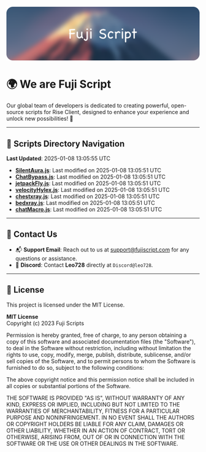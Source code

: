 ![Banner](.github/b.webp)

# 🌍 **We are Fuji Script**

Our global team of developers is dedicated to creating powerful, open-source scripts for Rise Client, designed to enhance your experience and unlock new possibilities! 🌟

---
<!-- SCRIPTS_NAVIGATION_START -->
## 📂 **Scripts Directory Navigation**

**Last Updated**: 2025-01-08 13:05:55 UTC

- **[SilentAura.js](scripts/SilentAura.js)**: Last modified on 2025-01-08 13:05:51 UTC
- **[ChatBypass.js](scripts/ChatBypass.js)**: Last modified on 2025-01-08 13:05:51 UTC
- **[jetpackFly.js](scripts/jetpackFly.js)**: Last modified on 2025-01-08 13:05:51 UTC
- **[velocityHylex.js](scripts/velocityHylex.js)**: Last modified on 2025-01-08 13:05:51 UTC
- **[chestxray.js](scripts/chestxray.js)**: Last modified on 2025-01-08 13:05:51 UTC
- **[bedxray.js](scripts/bedxray.js)**: Last modified on 2025-01-08 13:05:51 UTC
- **[chatMacro.js](scripts/chatMacro.js)**: Last modified on 2025-01-08 13:05:51 UTC

<!-- SCRIPTS_NAVIGATION_END -->

---

## 💬 **Contact Us**  
- 📬 **Support Email**: Reach out to us at [support@fujiscript.com](mailto:support@fujiscript.com) for any questions or assistance.  
- 💬 **Discord**: Contact **Leo728** directly at `Discord@leo728`.

---

## 📜 **License**

This project is licensed under the MIT License.  

**MIT License**  
Copyright (c) 2023 Fuji Scripts  

Permission is hereby granted, free of charge, to any person obtaining a copy of this software and associated documentation files (the "Software"), to deal in the Software without restriction, including without limitation the rights to use, copy, modify, merge, publish, distribute, sublicense, and/or sell copies of the Software, and to permit persons to whom the Software is furnished to do so, subject to the following conditions:  

The above copyright notice and this permission notice shall be included in all copies or substantial portions of the Software.  

THE SOFTWARE IS PROVIDED "AS IS", WITHOUT WARRANTY OF ANY KIND, EXPRESS OR IMPLIED, INCLUDING BUT NOT LIMITED TO THE WARRANTIES OF MERCHANTABILITY, FITNESS FOR A PARTICULAR PURPOSE AND NONINFRINGEMENT. IN NO EVENT SHALL THE AUTHORS OR COPYRIGHT HOLDERS BE LIABLE FOR ANY CLAIM, DAMAGES OR OTHER LIABILITY, WHETHER IN AN ACTION OF CONTRACT, TORT OR OTHERWISE, ARISING FROM, OUT OF OR IN CONNECTION WITH THE SOFTWARE OR THE USE OR OTHER DEALINGS IN THE SOFTWARE.  
